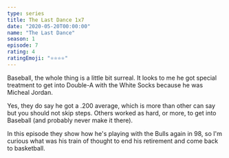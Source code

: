 ```yaml
---
type: series
title: The Last Dance 1x7
date: "2020-05-20T00:00:00"
name: "The Last Dance"
season: 1
episode: 7
rating: 4
ratingEmoji: "⭐️⭐️⭐️⭐️"
---
```


Baseball, the whole thing is a little bit surreal. It looks to me he got special treatment to get into Double-A with the White Socks because he was Micheal Jordan.

Yes, they do say he got a .200 average, which is more than other can say but you should not skip steps. Others worked as hard, or more, to get into Baseball (and probably never make it there).

In this episode they show how he's playing with the Bulls again in 98, so I'm curious what was his train of thought to end his retirement and come back to basketball.
